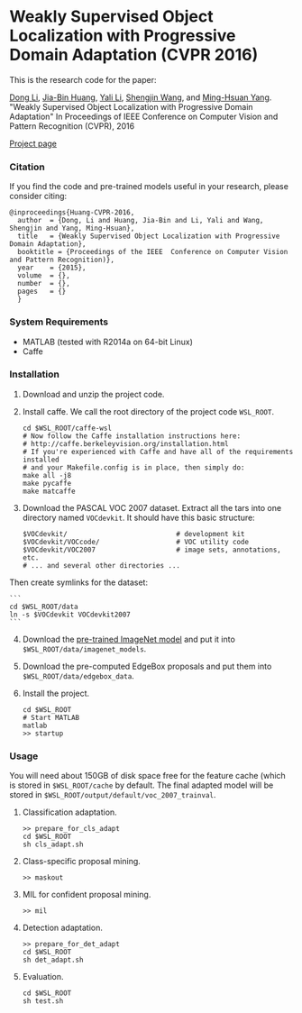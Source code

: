 # Weakly Supervised Object Localization with Progressive Domain Adaptation (CVPR 2016)

This is the research code for the paper:

[Dong Li](https://sites.google.com/site/lidonggg930), [Jia-Bin Huang](https://sites.google.com/site/jbhuang0604), [Yali Li](https://www.researchgate.net/profile/Yali_Li3), [Shengjin Wang](http://www.ee.tsinghua.edu.cn/publish/eeen/3784/2010/20101219115601212198627/20101219115601212198627_.html), and [Ming-Hsuan Yang](http://faculty.ucmerced.edu/mhyang/). "Weakly Supervised Object Localization with Progressive Domain Adaptation" In Proceedings of IEEE Conference on Computer Vision and Pattern Recognition (CVPR), 2016

[Project page](https://sites.google.com/site/lidonggg930/wsl)

### Citation

If you find the code and pre-trained models useful in your research, please consider citing:

    @inproceedings{Huang-CVPR-2016,
      author  = {Dong, Li and Huang, Jia-Bin and Li, Yali and Wang, Shengjin and Yang, Ming-Hsuan},
      title   = {Weakly Supervised Object Localization with Progressive Domain Adaptation},
      booktitle = {Proceedings of the IEEE  Conference on Computer Vision and Pattern Recognition)},
      year    = {2015},
      volume  = {},
      number  = {},
      pages   = {}  
      }

### System Requirements

- MATLAB (tested with R2014a on 64-bit Linux)
- Caffe

### Installation

1. Download and unzip the project code.

2. Install caffe. We call the root directory of the project code `WSL_ROOT`.

    ```
    cd $WSL_ROOT/caffe-wsl
    # Now follow the Caffe installation instructions here:
    # http://caffe.berkeleyvision.org/installation.html
    # If you're experienced with Caffe and have all of the requirements installed
    # and your Makefile.config is in place, then simply do:
    make all -j8
    make pycaffe
    make matcaffe
    ```

3. Download the PASCAL VOC 2007 dataset. Extract all the tars into one directory named `VOCdevkit`. It should have this basic structure: 

    ```
    $VOCdevkit/                           # development kit
    $VOCdevkit/VOCcode/                   # VOC utility code
    $VOCdevkit/VOC2007                    # image sets, annotations, etc.
    # ... and several other directories ...
    ```

Then create symlinks for the dataset:

    ```
    cd $WSL_ROOT/data
    ln -s $VOCdevkit VOCdevkit2007
    ```

4. Download the [pre-trained ImageNet model](http://dl.caffe.berkeleyvision.org/bvlc_reference_caffenet.caffemodel) and put it into `$WSL_ROOT/data/imagenet_models`.

5. Download the pre-computed EdgeBox proposals and put them into `$WSL_ROOT/data/edgebox_data`.

6. Install the project.

    ```
    cd $WSL_ROOT
    # Start MATLAB
    matlab
    >> startup
    ```

### Usage

You will need about 150GB of disk space free for the feature cache (which is stored in `$WSL_ROOT/cache` by default. The final adapted model will be stored in `$WSL_ROOT/output/default/voc_2007_trainval`.

1. Classification adaptation.

    ```
    >> prepare_for_cls_adapt
    cd $WSL_ROOT
    sh cls_adapt.sh
    ```

2. Class-specific proposal mining.

    ```
    >> maskout
    ```

3. MIL for confident proposal mining.

    ```
    >> mil
    ```

4. Detection adaptation.

    ```
    >> prepare_for_det_adapt
    cd $WSL_ROOT
    sh det_adapt.sh
    ```

5. Evaluation.

    ```
    cd $WSL_ROOT
    sh test.sh
    ```
